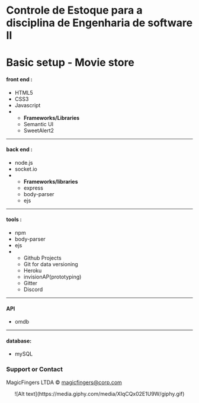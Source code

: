 # Controle de Estoque para a disciplina de Engenharia de software II 

# Basic setup  - Movie store

#### front end :
<ul>
	<li> HTML5 </li>
	<li> CSS3 </li>
	<li> Javascript </li>
	<li>
		<ul>
			<li><strong> Frameworks/Libraries </strong></li>
			<li> Semantic UI </li>
			<li> SweetAlert2 </li>
		</ul>
	</li>
</ul>
<hr>

#### back end :
<ul>
	<li> node.js </li>
	<li> socket.io </li>
	<li>
		<ul>
			<li> <strong>Frameworks/libraries</strong> </li>
			<li>express</li>	
			<li>body-parser</li>
			<li>ejs</li>		
		</ul>
	</li>
</ul>
<hr>

#### tools :
<ul>
	<li>npm</li>	
	<li>body-parser</li>
	<li>ejs</li>
	<li>
		<ul>
			<li> Github Projects </li>
			<li> Git for data versioning </li>
			<li> Heroku </li>
			<li> invisionAP(prototyping) </li>
			<li> Gitter </li>
			<li> Discord </li>
		</ul>
	</li>
</ul>
<hr>

#### API
<ul>
	<li> omdb </li>
</ul>
<hr>

#### database:
<ul>
	<li>mySQL</li>
</ul>
	
### Support or Contact

MagicFingers LTDA &copy;
magicfingers@corp.com

<p align='center'>![Alt text](https://media.giphy.com/media/XIqCQx02E1U9W/giphy.gif) </p>

